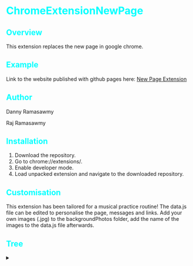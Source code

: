 <style>
    h1 {
        color: cyan
    }
    h2 {
        color: cyan
    }
    </style>

# ChromeExtensionNewPage
## Overview
This extension replaces the new page in google chrome. 

## Example
Link to the website published with github pages here: [New Page Extension](https://dannyramasawmy.github.io/ChromeExtensionNewPage/)

## Author
Danny Ramasawmy

Raj Ramasawmy

## Installation
1. Download the repository.
2. Go to chrome://extensions/.
3. Enable developer mode.
4. Load unpacked extension and navigate to the downloaded repository.

## Customisation
This extension has been tailored for a musical practice routine!
The data.js file can be edited to personalise the page, messages and links.
Add your own images (.jpg) to the backgroundPhotos folder, add the name of the images to the data.js file afterwards. 

## Tree
<details><summary></summary>
<p>

Tree was compiled 2021-08-21:

``` bash
.
├── background.js   
├── backgroundPhotos
│   ├── 10.jpg      
│   ├── 1.jpg       
│   ├── 2.jpg       
│   ├── 3.jpg
│   ├── 4.jpg
│   ├── 5.jpg
│   ├── 6.jpg
│   ├── 7.jpg
│   ├── 8.jpg
│   ├── 9.jpg
│   └── port.jpg
├── data.js
├── icons
│   ├── logo-128.png
│   ├── logo-32.png
│   └── logo-64.png
├── index.html
├── manifest.json
├── newPageStyle.css
├── README.md
├── settings.html
├── settings.js
├── suggestions.js
└── test.md
```
    
</p>
</details>

